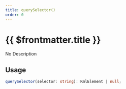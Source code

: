 ```yaml
---
title: querySelector()
order: 0
---
```


# {{ $frontmatter.title }}

No Description

## Usage

```ts
querySelector(selector: string): RmlElement | null;
```
